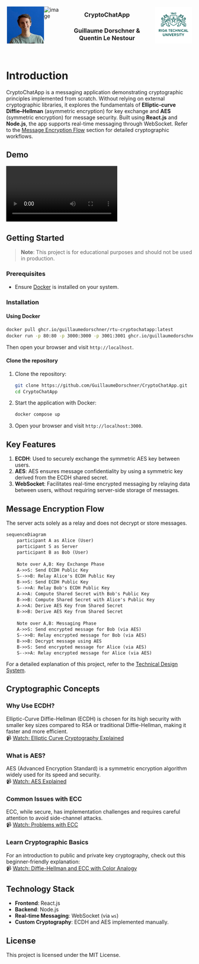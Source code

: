 <div style="display: flex; justify-content: center; align-items: center; width: 500px; margin: 0 auto;">
    <img src="./media/guillaume.png" height=100 style="align-self: center;">
    <img alt="image" src="https://avatars.githubusercontent.com/u/98171103?v=4" height=100 style="align-self: center;">
    <div style="padding: 20px; text-align: center;">
        <h3 style="font-size: 16px;">CryptoChatApp</h3>
        <h3 style="font-size: 16px;">Guillaume Dorschner & Quentin Le Nestour</h3>
    </div>
    <img src="./media/rtu_logo.jpg" width="100" style="align-self: center;">
</div>

# Introduction

CryptoChatApp is a messaging application demonstrating cryptographic principles implemented from scratch. Without relying on external cryptographic libraries, it explores the fundamentals of **Elliptic-curve Diffie–Hellman** (asymmetric encryption) for key exchange and **AES** (symmetric encryption) for message security. Built using **React.js** and **Node.js**, the app supports real-time messaging through WebSocket. Refer to the [Message Encryption Flow](#message-encryption-flow) section for detailed cryptographic workflows.

## Demo

![CryptoChatApp Demo](./media/demo.mp4)

## Getting Started

> **Note**: This project is for educational purposes and should not be used in production.

### Prerequisites

- Ensure [Docker](https://www.docker.com/) is installed on your system.

### Installation

#### Using Docker

```bash
docker pull ghcr.io/guillaumedorschner/rtu-cryptochatapp:latest
docker run -p 80:80 -p 3000:3000 -p 3001:3001 ghcr.io/guillaumedorschner/rtu-cryptochatapp:latest
```

Then open your browser and visit `http://localhost`.

#### Clone the repository

1. Clone the repository:

   ```bash
   git clone https://github.com/GuillaumeDorschner/CryptoChatApp.git
   cd CryptoChatApp
   ```

2. Start the application with Docker:

   ```bash
   docker compose up
   ```

3. Open your browser and visit `http://localhost:3000`.

## Key Features

1. **ECDH**: Used to securely exchange the symmetric AES key between users.
2. **AES**: AES ensures message confidentiality by using a symmetric key derived from the ECDH shared secret.
3. **WebSocket**: Facilitates real-time encrypted messaging by relaying data between users, without requiring server-side storage of messages.

## Message Encryption Flow

The server acts solely as a relay and does not decrypt or store messages.

```mermaid
sequenceDiagram
    participant A as Alice (User)
    participant S as Server
    participant B as Bob (User)

    Note over A,B: Key Exchange Phase
    A->>S: Send ECDH Public Key
    S-->>B: Relay Alice's ECDH Public Key
    B->>S: Send ECDH Public Key
    S-->>A: Relay Bob's ECDH Public Key
    A->>A: Compute Shared Secret with Bob's Public Key
    B->>B: Compute Shared Secret with Alice's Public Key
    A->>A: Derive AES Key from Shared Secret
    B->>B: Derive AES Key from Shared Secret

    Note over A,B: Messaging Phase
    A->>S: Send encrypted message for Bob (via AES)
    S-->>B: Relay encrypted message for Bob (via AES)
    B->>B: Decrypt message using AES
    B->>S: Send encrypted message for Alice (via AES)
    S-->>A: Relay encrypted message for Alice (via AES)

```

For a detailed explanation of this project, refer to the [Technical Design System](./Technical%20Design%20System.md).

## Cryptographic Concepts

### Why Use ECDH?

Elliptic-Curve Diffie-Hellman (ECDH) is chosen for its high security with smaller key sizes compared to RSA or traditional Diffie-Hellman, making it faster and more efficient.  
📹 [Watch: Elliptic Curve Cryptography Explained](https://youtu.be/NF1pwjL9-DE)

### What is AES?

AES (Advanced Encryption Standard) is a symmetric encryption algorithm widely used for its speed and security.  
📹 [Watch: AES Explained](https://youtu.be/O4xNJsjtN6E)

### Common Issues with ECC

ECC, while secure, has implementation challenges and requires careful attention to avoid side-channel attacks.  
📹 [Watch: Problems with ECC](https://youtu.be/nybVFJVXbww)

### Learn Cryptographic Basics

For an introduction to public and private key cryptography, check out this beginner-friendly explanation:  
📹 [Watch: Diffie-Hellman and ECC with Color Analogy](https://youtu.be/NmM9HA2MQGI)

## Technology Stack

- **Frontend**: React.js
- **Backend**: Node.js
- **Real-time Messaging**: WebSocket (via `ws`)
- **Custom Cryptography**: ECDH and AES implemented manually.

## License

This project is licensed under the MIT License.
